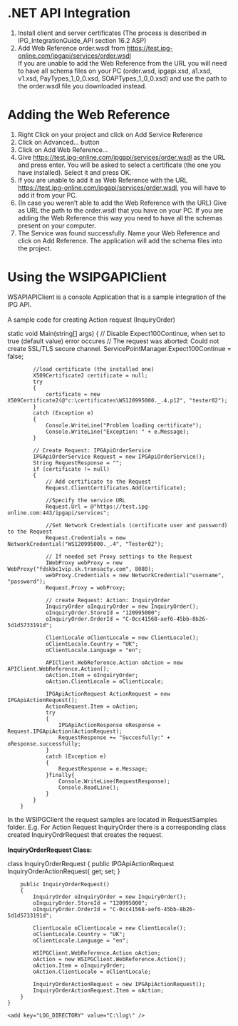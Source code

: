 # .NET API Integration
1. Install client and server certificates (The process is described in IPG_IntegrationGuide_API section 16.2 ASP)
2. Add Web Reference order.wsdl from https://test.ipg-online.com/ipgapi/services/order.wsdl<br>
If you are unable to add the Web Reference from the URL you will need to have all schema files on your PC (order.wsd, ipgapi.xsd, a1.xsd, v1.xsd, PayTypes_1_0_0.xsd, SOAPTypes_1_0_0.xsd)
and use the path to the order.wsdl file you downloaded instead.

# Adding the Web Reference
1. Right Click on your project and click on Add Service Reference
2. Click on Advanced… button
3. Click on Add Web Reference…
4. Give https://test.ipg-online.com/ipgapi/services/order.wsdl as the URL and press enter. You will be asked to select a certificate (the one you have installed). Select it and press OK.
5. If you are unable to add it as Web Reference with the URL https://test.ipg-online.com/ipgapi/services/order.wsdl, you will have to add it from your PC.
6. (In case you weren’t able to add the Web Reference with the URL)
Give as URL the path to the order.wsdl that you have on your PC. If you are adding the Web Reference this way you need to have all the schemas present on your computer.
7. The Service was found successfully. Name your Web Reference and click on Add Reference. The application will add the schema files into the project.

# Using the WSIPGAPIClient
WSAPIAPIClient is a console Application that is a sample integration of the IPG API.<br><br>
A sample code for creating Action request (InquiryOrder)

static void Main(string[] args)
        {
            // Disable Expect100Continue, when set to true (default value) error occures
            // The request was aborted: Could not create SSL/TLS secure channel.
            ServicePointManager.Expect100Continue = false;
            
            //load certificate (the installed one)
            X509Certificate2 certificate = null;
            try
            {
                certificate = new X509Certificate2(@"c:\certificates\WS120995000._.4.p12", "tester02");
            }
            catch (Exception e)
            {
                Console.WriteLine("Problem loading certificate");
                Console.WriteLine("Exception: " + e.Message);
            }

            // Create Request: IPGApiOrderService
            IPGApiOrderService Request = new IPGApiOrderService();
            String RequestResponse = "";
            if (certificate != null)
            {
                // Add certificate to the Request
                Request.ClientCertificates.Add(certificate);

                //Specify the service URL
                Request.Url = @"https://test.ipg-online.com:443/ipgapi/services";

                //Set Network Credentials (certificate user and password) to the Request
                Request.Credentials = new NetworkCredential("WS120995000._.4", "Tester02");

                // If needed set Proxy settings to the Request
                IWebProxy webProxy = new WebProxy("fdskbc1vip.sk.transacty.com", 8080);
                webProxy.Credentials = new NetworkCredential("username", "password");
                Request.Proxy = webProxy;

                // create Request: Action: InquiryOrder
                InquiryOrder oInquiryOrder = new InquiryOrder();
                oInquiryOrder.StoreId = "120995000";
                oInquiryOrder.OrderId = "C-0cc41568-aef6-45bb-8b26-5d1d5733191d";

                ClientLocale oClientLocale = new ClientLocale();
                oClientLocale.Country = "UK";
                oClientLocale.Language = "en";

                APIClient.WebReference.Action oAction = new APIClient.WebReference.Action();
                oAction.Item = oInquiryOrder;
                oAction.ClientLocale = oClientLocale;

                IPGApiActionRequest ActionRequest = new IPGApiActionRequest();
                ActionRequest.Item = oAction;
                try
                {
                    IPGApiActionResponse oResponse = Request.IPGApiAction(ActionRequest);
                    RequestResponse += "Succesfully:" + oResponse.successfully;
                }
                catch (Exception e)
                {
                    RequestResponse = e.Message;
                }finally{
                    Console.WriteLine(RequestResponse);
                    Console.ReadLine();
                }
            }
        }

In the WSIPGClient the request samples are located in RequestSamples folder.
E.g. For Action Request InquiryOrder there is a corresponding class created InquiryOrdrRequest that creates the request.<br><br>
<b>InquiryOrderRequest Class:</b>

class InquiryOrderRequest
    {
        public IPGApiActionRequest InquiryOrderActionRequest{ get; set; }

        public InquiryOrderRequest()
        {
            InquiryOrder oInquiryOrder = new InquiryOrder();
            oInquiryOrder.StoreId = "120995000";
            oInquiryOrder.OrderId = "C-0cc41568-aef6-45bb-8b26-5d1d5733191d";

            ClientLocale oClientLocale = new ClientLocale();
            oClientLocale.Country = "UK";
            oClientLocale.Language = "en";
            
            WSIPGClient.WebReference.Action oAction;
            oAction = new WSIPGClient.WebReference.Action();
            oAction.Item = oInquiryOrder;            
            oAction.ClientLocale = oClientLocale;

            InquiryOrderActionRequest = new IPGApiActionRequest();
            InquiryOrderActionRequest.Item = oAction;
        }
    }

    <add key="LOG_DIRECTORY" value="C:\log\" />
</appSettings>
